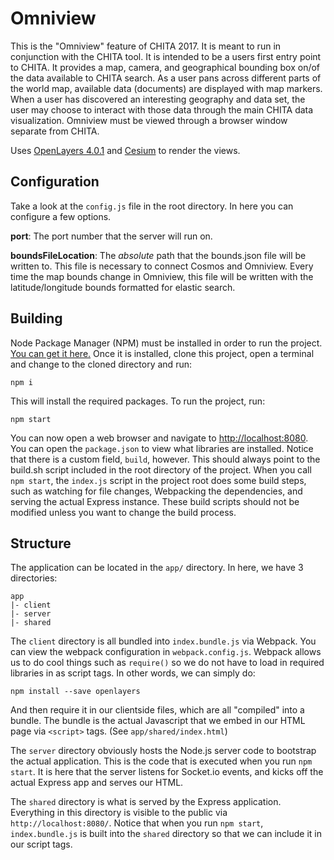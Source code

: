 # Omniview

 This is the "Omniview" feature of CHITA 2017.  It is meant to run in conjunction with the CHITA tool.  It is intended to be a users first entry point to CHITA. It provides a map, camera, and geographical bounding box on/of the data available to CHITA search.  As a user pans across different parts of the world map, available data (documents) are displayed with map markers. When a user has discovered an interesting geography and data set, the user may choose to interact with those data through the main CHITA data visualization.  Omniview must be viewed through a browser window separate from CHITA.


Uses [OpenLayers 4.0.1](http://openlayers.org/) and [Cesium](http://cesiumjs.org/) to render the views.

## Configuration

Take a look at the `config.js` file in the root directory. In here you can configure a few options.

**port**: The port number that the server will run on.

**boundsFileLocation**: The *absolute* path that the bounds.json file will be written to. This file is necessary to connect Cosmos and Omniview. Every time the map bounds change in Omniview, this file will be written with the latitude/longitude bounds formatted for elastic search.

## Building

Node Package Manager (NPM) must be installed in order to run the project. [You can get it here.](https://nodejs.org/en/download/) Once it is installed, clone this project, open a terminal and change to the cloned directory and run:

`npm i`

This will install the required packages. To run the project, run:

`npm start`

You can now open a web browser and navigate to [http://localhost:8080](http://localhost:8080). You can open the `package.json` to view what libraries are installed. Notice that there is a custom field, `build`, however. This should always point to the build.sh script included in the root directory of the project. When you call `npm start`, the `index.js` script in the project root does some build steps, such as watching for file changes, Webpacking the dependencies, and serving the actual Express instance. These build scripts should not be modified unless you want to change the build process.

## Structure
The application can be located in the `app/` directory. In here, we have 3 directories:

```
app
|- client
|- server
|- shared
```

The `client` directory is all bundled into `index.bundle.js` via Webpack. You can view the webpack configuration in `webpack.config.js`. Webpack allows us to do cool things such as `require()` so we do not have to load in required libraries in as script tags. In other words, we can simply do:

`npm install --save openlayers`

And then require it in our clientside files, which are all "compiled" into a bundle. The bundle is the actual Javascript that we embed in our HTML page via `<script>` tags. (See `app/shared/index.html`)

The `server` directory obviously hosts the Node.js server code to bootstrap the actual application. This is the code that is executed when you run `npm start`. It is here that the server listens for Socket.io events, and kicks off the actual Express app and serves our HTML.

The `shared` directory is what is served by the Express application. Everything in this directory is visible to the public via `http://localhost:8080/`. Notice that when you run `npm start`, `index.bundle.js` is built into the `shared` directory so that we can include it in our script tags.
